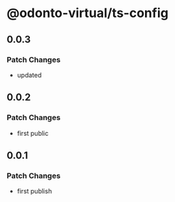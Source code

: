 # @odonto-virtual/ts-config

## 0.0.3

### Patch Changes

- updated

## 0.0.2

### Patch Changes

- first public

## 0.0.1

### Patch Changes

- first publish
